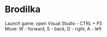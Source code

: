 # Brodilka

Launch game: open Visual Studio - CTRL + F5
<br /> Move: W - forward, S - back, D - right, A - left
